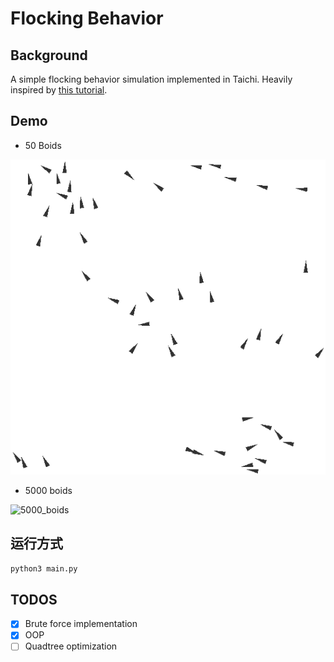 # Flocking Behavior

## Background

A simple flocking behavior simulation implemented in Taichi. Heavily inspired by [this tutorial](https://www.youtube.com/watch?v=mhjuuHl6qHM).

## Demo

- 50 Boids

![50_boids_as_triangles](data/50_boids_as_triangles.gif)

- 5000 boids

![5000_boids](./data/5000_boids.gif)

## 运行方式

```bash
python3 main.py
```

## TODOS

- [x] Brute force implementation
- [x] OOP
- [ ] Quadtree optimization
